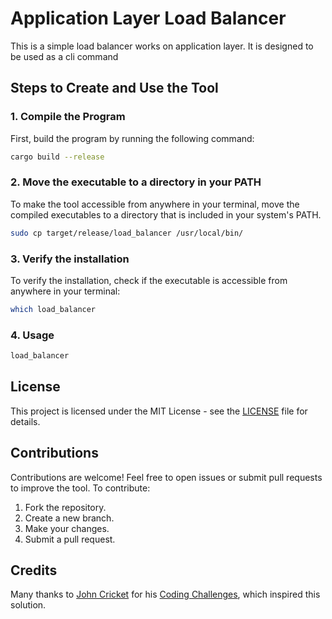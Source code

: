 # Application Layer Load Balancer

This is a simple load balancer works on application layer. It is designed to be used as a cli command

## Steps to Create and Use the Tool

### 1. Compile the Program

First, build the program by running the following command:

```bash
cargo build --release
```

### 2. Move the executable to a directory in your PATH

To make the tool accessible from anywhere in your terminal, move the compiled executables to a directory that is included in your system's PATH.

```bash
sudo cp target/release/load_balancer /usr/local/bin/
```

### 3. Verify the installation

To verify the installation, check if the executable is accessible from anywhere in your terminal:

```bash
which load_balancer
```


### 4. Usage

```bash
load_balancer
```

## License

This project is licensed under the MIT License - see the [LICENSE](LICENSE) file for details.

## Contributions

Contributions are welcome! Feel free to open issues or submit pull requests to improve the tool. To contribute:

1. Fork the repository.
2. Create a new branch.
3. Make your changes.
4. Submit a pull request.

## Credits

Many thanks to [John Cricket](https://github.com/JohnCrickett) for his [Coding Challenges](https://codingchallenges.fyi/challenges/challenge-load-balancer), which inspired this solution.
